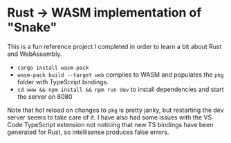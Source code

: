 # Rust -> WASM implementation of "Snake"
This is a fun reference project I completed in order to learn a bit about Rust and WebAssembly.
- `cargo install wasm-pack`
- `wasm-pack build --target web` compiles to WASM and populates the `pkg` folder with TypeScript bindings.
- `cd www && npm install && npm run dev` to install dependencies and start the server on 8080

Note that hot reload on changes to `pkg` is pretty janky, but restarting the dev server seems to take care of it. I have also had some issues with the VS Code TypeScript extension not noticing that new TS bindings have been generated for Rust, so intellisense produces false errors.
